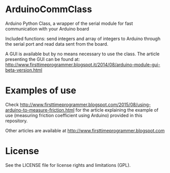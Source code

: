 # ArduinoCommClass
Arduino Python Class, a wrapper of the serial module for fast communication with your Arduino board

Included functions:
send integers and array of integers to Arduino through the serial port and read data sent from the board.

A GUI is available but by no means necessary to use the class.
The article presenting the GUI can be found at:
http://www.firsttimeprogrammer.blogspot.it/2014/08/arduino-module-gui-beta-version.html

# Examples of use
Check http://www.firsttimeprogrammer.blogspot.com/2015/08/using-arduino-to-measure-friction.html for the article explaining the example of use (measuring friction coefficient using Arduino) provided in this repository.

Other articles are available at http://www.firsttimeprogrammer.blogspot.com

# License
See the LICENSE file for license rights and limitations (GPL).
